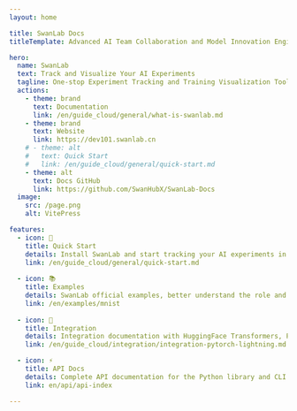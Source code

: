 ```yaml
---
layout: home

title: SwanLab Docs
titleTemplate: Advanced AI Team Collaboration and Model Innovation Engine

hero:
  name: SwanLab
  text: Track and Visualize Your AI Experiments
  tagline: One-stop Experiment Tracking and Training Visualization Tool
  actions:
    - theme: brand
      text: Documentation
      link: /en/guide_cloud/general/what-is-swanlab.md
    - theme: brand
      text: Website
      link: https://dev101.swanlab.cn
    # - theme: alt
    #   text: Quick Start
    #   link: /en/guide_cloud/general/quick-start.md
    - theme: alt
      text: Docs GitHub
      link: https://github.com/SwanHubX/SwanLab-Docs
  image:
    src: /page.png
    alt: VitePress

features:
  - icon: 🚢
    title: Quick Start
    details: Install SwanLab and start tracking your AI experiments in minutes.
    link: /en/guide_cloud/general/quick-start.md
  
  - icon: 📚
    title: Examples
    details: SwanLab official examples, better understand the role and function of SwanLab in the AI pipeline.
    link: /en/examples/mnist
  
  - icon: 🤗
    title: Integration
    details: Integration documentation with HuggingFace Transformers, PyTorch Lightning, Hydra, etc.
    link: /en/guide_cloud/integration/integration-pytorch-lightning.md

  - icon: ⚡️
    title: API Docs
    details: Complete API documentation for the Python library and CLI.
    link: en/api/api-index

---
```


<style>
:root {
  --vp-home-hero-name-color: transparent !important;
  --vp-home-hero-name-background: -webkit-linear-gradient(120deg, #637de8 50%, #63ca8c) !important;

  --vp-home-hero-image-background-image: linear-gradient(-45deg, #8d9956 50%, #47caff 50%) !important;
  --vp-home-hero-image-filter: blur(44px) !important;
}

@media (min-width: 640px) {
  :root {
    --vp-home-hero-image-filter: blur(56px);
  }
}

@media (min-width: 960px) {
  :root {
    --vp-home-hero-image-filter: blur(68px);
  }
}
</style>